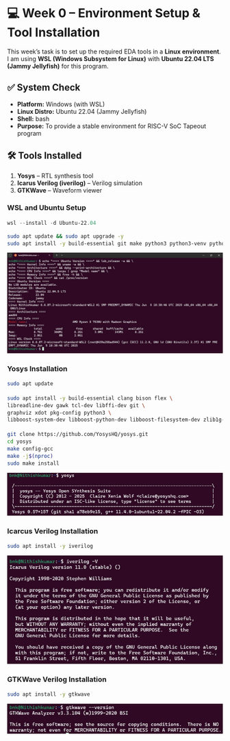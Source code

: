 # 💻 Week 0 – Environment Setup & Tool Installation  

This week’s task is to set up the required EDA tools in a **Linux environment**.  
I am using **WSL (Windows Subsystem for Linux)** with **Ubuntu 22.04 LTS (Jammy Jellyfish)** for this program.  

## ✅ System Check  

- **Platform:** Windows (with WSL)  
- **Linux Distro:** Ubuntu 22.04 (Jammy Jellyfish)  
- **Shell:** bash  
- **Purpose:** To provide a stable environment for RISC-V SoC Tapeout program

## 🛠️ Tools Installed  

1. **Yosys** – RTL synthesis tool  
2. **Icarus Verilog (iverilog)** – Verilog simulation  
3. **GTKWave** – Waveform viewer

### WSL and Ubuntu Setup

```powershell
wsl --install -d Ubuntu-22.04
```
```bash
sudo apt update && sudo apt upgrade -y
sudo apt install -y build-essential git make python3 python3-venv python3-pip pkg-config curl wget
```
![Ubuntu WSL System Info](Installation_Images/WSL_ubuntu_setup.jpg)

### Yosys Installation

```bash
sudo apt update

sudo apt install -y build-essential clang bison flex \
libreadline-dev gawk tcl-dev libffi-dev git \
graphviz xdot pkg-config python3 \
libboost-system-dev libboost-python-dev libboost-filesystem-dev zlib1g-dev

git clone https://github.com/YosysHQ/yosys.git
cd yosys
make config-gcc
make -j$(nproc)
sudo make install
```
![Yosys Installation Setup](Installation_Images/yosys_setup.jpg)

### Icarcus Verilog Installation
```bash
sudo apt install -y iverilog
```
![Iverlog Installation Status](Installation_Images/iverilog_setup.jpg)

### GTKWave Verilog Installation

```bash
sudo apt install -y gtkwave
```
![GTKWave Installation Status](Installation_Images/gtkwave_setup.jpg)

